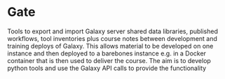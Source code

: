 # Gate
Tools to export and import Galaxy server shared data libraries, published workflows, tool inventories plus 
course notes between development and training deploys of Galaxy.
This allows material to be developed on one instance and then deployed to a barebones instance e.g. in a Docker container
that is then used to deliver the course.
The aim is to develop python tools and use the Galaxy API calls to provide the functionality
